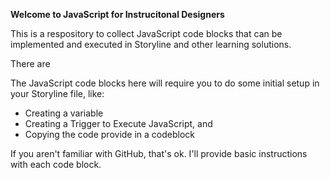<b>Welcome to JavaScript for Instrucitonal Designers</b><p>
This is a respository to collect JavaScript code blocks that can be implemented and executed in Storyline and other learning solutions. 

There are 

The JavaScript code blocks here will require you to do some initial setup in your Storyline file, like:
<ul>
<li>Creating a variable
<li>Creating a Trigger to Execute JavaScript, and 
<li>Copying the code provide in a codeblock 
</ul>

If you aren't familiar with GitHub, that's ok. I'll provide basic instructions with each code block. 
